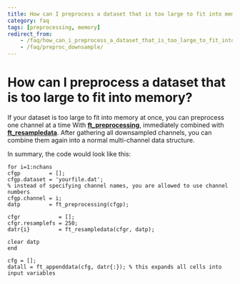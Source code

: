 ```yaml
---
title: How can I preprocess a dataset that is too large to fit into memory?
category: faq
tags: [preprocessing, memory]
redirect_from:
    - /faq/how_can_i_preprocess_a_dataset_that_is_too_large_to_fit_into_memory/
    - /faq/preproc_downsample/
---
```


# How can I preprocess a dataset that is too large to fit into memory?

If your dataset is too large to fit into memory at once, you can preprocess one channel at a time With **[ft_preprocessing](/reference/ft_preprocessing)**, immediately combined with **[ft_resampledata](/reference/ft_resampledata)**. After gathering all downsampled channels, you can combine them again into a normal multi-channel data structure.

In summary, the code would look like this:

    for i=1:nchans
    cfgp         = [];
    cfgp.dataset = 'yourfile.dat';
    % instead of specifying channel names, you are allowed to use channel numbers
    cfgp.channel = i;
    datp         = ft_preprocessing(cfgp);

    cfgr            = [];
    cfgr.resamplefs = 250;
    datr{i}         = ft_resampledata(cfgr, datp);

    clear datp
    end

    cfg = [];
    datall = ft_appenddata(cfg, datr{:}); % this expands all cells into input variables
